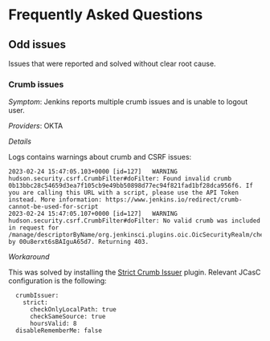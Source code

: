 # Frequently Asked Questions

## Odd issues

Issues that were reported and solved without clear root cause.

### Crumb issues

*Symptom*: Jenkins reports multiple crumb issues and is unable to logout user.

*Providers*: OKTA

*Details*

Logs contains warnings about crumb and CSRF issues:

```
2023-02-24 15:47:05.103+0000 [id=127]   WARNING hudson.security.csrf.CrumbFilter#doFilter: Found invalid crumb 0b13bbc28c54659d3ea7f105cb9e49bb50898d77ec94f821fad1bf28dca956f6. If you are calling this URL with a script, please use the API Token instead. More information: https://www.jenkins.io/redirect/crumb-cannot-be-used-for-script
2023-02-24 15:47:05.107+0000 [id=127]   WARNING hudson.security.csrf.CrumbFilter#doFilter: No valid crumb was included in request for /manage/descriptorByName/org.jenkinsci.plugins.oic.OicSecurityRealm/checkPostLogoutRedirectUrl by 00u8erxt6sBAIguA65d7. Returning 403.
```

*Workaround*

This was solved by installing the [Strict Crumb Issuer](https://plugins.jenkins.io/strict-crumb-issuer/) plugin.
Relevant JCasC configuration is the following:

```jenkins:
  crumbIssuer:
    strict:
      checkOnlyLocalPath: true
      checkSameSource: true
      hoursValid: 8
  disableRememberMe: false
```
